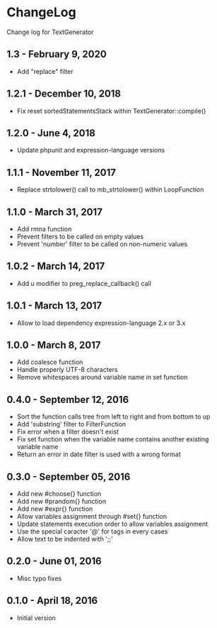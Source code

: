 # ChangeLog
Change log for TextGenerator

## 1.3 - February 9, 2020
- Add "replace" filter

## 1.2.1 - December 10, 2018
- Fix reset sortedStatementsStack within TextGenerator::compile()

## 1.2.0 - June 4, 2018
- Update phpunit and expression-language versions

## 1.1.1 - November 11, 2017
- Replace strtolower() call to mb_strtolower() within LoopFunction 

## 1.1.0 - March 31, 2017
- Add rmna function
- Prevent filters to be called on empty values
- Prevent 'number' filter to be called on non-numeric values

## 1.0.2 - March 14, 2017
- Add u modifier to preg_replace_callback() call

## 1.0.1 - March 13, 2017
- Allow to load dependency expression-language 2.x or 3.x

## 1.0.0 - March 8, 2017
- Add coalesce function
- Handle properly UTF-8 characters
- Remove whitespaces around variable name in set function

## 0.4.0 - September 12, 2016
- Sort the function calls tree from left to right and from bottom to up
- Add 'substring' filter to FilterFunction
- Fix error when a filter doesn't exist
- Fix set function when the variable name contains another existing variable name
- Return an error in date filter is used with a wrong format

## 0.3.0 - September 05, 2016

- Add new #choose{} function
- Add new #prandom{} function
- Add new #expr{} function
- Allow variables assignment through #set{} function
- Update statements execution order to allow variables assignment
- Use the special caracter '@' for tags in every cases
- Allow text to be indented with ';;'

## 0.2.0 - June 01, 2016

- Misc typo fixes

## 0.1.0 - April 18, 2016

- Initial version
